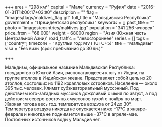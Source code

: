 +++
area = "298 км²"
capital = "Мале"
currency = "Руфия"
date = "2016-01-31T14:00:17+03:00"
description = ""
flag = "images/flags/maldives_flag.gif"
full_title = "Мальдивская Республика"
government = "Президентская республика"
keywords = []
past_title = ""
photo = "images/countries/maldives.jpg"
population = "341 256 человек"
price_from = "68 000"
weight = 68000
region = "Азия (Южная часть Центральной Азии)"
road_traffic = "левостороннее"
series = []
tags = ["country"]
timezone = "Круглый год: MVT (UTC+5)"
title = "Мальдивы"
visa = "Без визы (срок пребывания до 30 дн.)"

+++

Мальдивы, официальное название Мальдивская Республика: государство в Южной Азии, располагающееся к югу от Индии, на группе атоллов в Индийском океане. Представляет собой цепь из 20 атоллов, состоящих из 1192 коралловых островков. Население — около 395 тыс. человек.
Климат субэкваториальный муссонный. Под действием юго-западных муссонов дождливый с июня по август, а под действием северо-восточных муссонов сухой с ноября по март. Жаркая погода весь год, температура воздуха от 24 до 30°. Температура воздуха никогда не опускается ниже +17°C в январе-феврале и никогда не поднимается выше +37°C в апреле-мае. Постоянных источников воды у Мальдив нет.